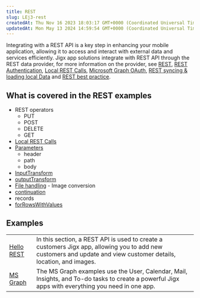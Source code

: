 ```yaml
---
title: REST
slug: LEj3-rest
createdAt: Thu Nov 16 2023 18:03:17 GMT+0000 (Coordinated Universal Time)
updatedAt: Mon May 13 2024 14:59:54 GMT+0000 (Coordinated Universal Time)
---
```


Integrating with a REST API is a key step in enhancing your mobile application, allowing it to access and interact with external data and services efficiently. Jigx app solutions integrate with REST API through the REST data provider, for more information on the provider, see [REST](https://docs.jigx.com/rest), [REST Authentication](https://docs.jigx.com/rest-authentication), [Local REST Calls](https://docs.jigx.com/local-rest-calls), [Microsoft Graph OAuth](https://docs.jigx.com/microsoft-graph-oauth), [REST syncing & loading local Data](https://docs.jigx.com/rest-syncing-and-loading-local-data) and [REST best practice](https://docs.jigx.com/rest-best-practice).

## What is covered in the REST examples

- REST operators
  - PUT
  - POST
  - DELETE
  - GET
- [Local REST Calls](https://docs.jigx.com/local-rest-calls)
- [Parameters](https://docs.jigx.com/rest-overview#tpoXh)
  - header
  - path
  - body
- [InputTransform](https://docs.jigx.com/rest-overview#3tSdi)
- [outputTransform](https://docs.jigx.com/rest-overview#OlDju)
- [File handling](https://docs.jigx.com/file-handling) - Image conversion
- [continuation](https://docs.jigx.com/rest-overview#T-CzO)
- records
- [forRowsWithValues](https://docs.jigx.com/rest-overview#E56NC)

## Examples

|           |                 |
| ------------------------------------------------------- | ----------------------------------------------------------------------------------------------------------------------------------------------------------------- |
| [Hello REST](<./REST/Create an app using REST APIs.md>) | In this section, a REST API is used to create a customers Jigx app, allowing you to add new customers and update and view customer details, location, and images. |
| [MS Graph](<./REST/MS Graph.md>)     | The MS Graph examples use the User, Calendar, Mail, Insights, and To-do tasks to create a powerful Jigx apps with everything you need in one app.                 |
